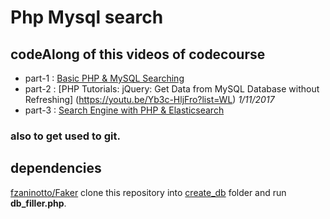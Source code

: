 # Php Mysql search
## codeAlong of this videos of codecourse
- part-1 : [Basic PHP & MySQL Searching](https://youtu.be/gf32KXTP0C4?list=WL)
- part-2 : [PHP Tutorials: jQuery: Get Data from MySQL Database without Refreshing] (https://youtu.be/Yb3c-HljFro?list=WL) _1/11/2017_
- part-3 : [Search Engine with PHP & Elasticsearch](https://www.youtube.com/watch?v=3xb1dHLg-Lk)
### also to get used to git.

## dependencies
[fzaninotto/Faker](https://github.com/fzaninotto/Faker.git)
clone this repository into [create_db](create_db/) folder and run **db_filler.php**.
